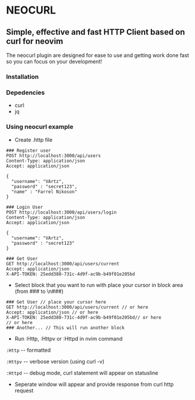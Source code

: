 # NEOCURL

## Simple, effective and fast HTTP Client based on curl for neovim

The neocurl plugin are designed for ease to use and getting work done fast so you can focus on your development!

### Installation

### Depedencies

- curl
- jq

### Using neocurl example

- Create .http file
```
### Register user
POST http://localhost:3000/api/users
Content-Type: application/json
Accept: application/json

{
  "username": "VArtz",
  "password" : "secret123",
  "name" : "Farrel Nikoson"
}

### Login User
POST http://localhost:3000/api/users/login
Content-Type: application/json
Accept: application/json

{
  "username": "VArtz",
  "password" : "secret123"
}

### Get User
GET http://localhost:3000/api/users/current
Accept: application/json
X-API-TOKEN: 25edd380-731c-4d9f-ac9b-b49f01e205bd
```

- Select block that you want to run with place your cursor in block area (from ### to \n###)
```
### Get User // place your cursor here
GET http://localhost:3000/api/users/current // or here
Accept: application/json // or here
X-API-TOKEN: 25edd380-731c-4d9f-ac9b-b49f01e205bd// or here
// or here
### Another... // This will run another block
```

- Run :Http, :Httpv or :Httpd in nvim command

```:Http``` -- formatted

```:Httpv``` -- verbose version (using curl -v)

```:Httpd``` -- debug mode, curl statement will appear on statusline

- Seperate window will appear and provide response from curl http request
